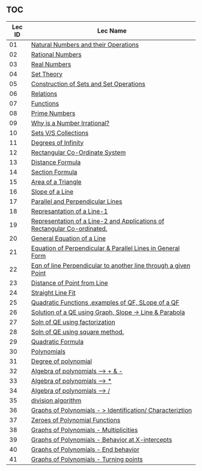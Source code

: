 TOC
---
|Lec ID| Lec Name|
| ---| --- |
|01|[Natural Numbers and their Operations](notes.md#lec-01---natural-numbers-and-their-operations)|
|02|[Rational Numbers](notes.md#lec-02---rational-numbers)|
|03|[Real Numbers](notes.md#lec-03---real-numbers)|
|04|[Set Theory](notes.md#lec-04---set-theory)|
|05|[Construction of Sets and Set Operations](notes.md#lec-05---construction-of-sets-and-set-operations)|
|06|[Relations](notes.md#lec-06---relations)|
|07|[Functions](notes.md#lec-07---functions)|
|08|[Prime Numbers](notes.md#lec-08---prime-numbers)|
|09|[Why is a Number Irrational?](notes.md#lec-09---why-is-a-number-irrational?)|
|10|[Sets V/S Collections](notes.md#lec-10---sets-v/s-collections)|
|11|[Degrees of Infinity](notes.md#lec-11---degrees-of-infinity)|
|12|[Rectangular Co-Ordinate System](notes.md#lec-12---rectangular-co-ordinate-system)|
|13|[Distance Formula](notes.md#lec-13---distance-formula)|
|14|[Section Formula](notes.md#lec-14---section-formula)|
|15|[Area of a Triangle](notes.md#lec-15---area-of-a-triangle)|
|16|[Slope of a Line](notes.md#lec-16---slope-of-a-line)|
|17|[Parallel and Perpendicular Lines](notes.md#lec-17---parallel-and-perpendicular-lines)|
|18|[Represantation of a Line-1](notes.md#lec-18---represantation-of-a-line-1)|
|19|[Representation of a Line-2 and Applications of Rectangular Co-ordinated.](notes.md#lec-19---representation-of-a-line-2-and-applications-of-rectangular-co-ordinated)|
|20|[General Equation of a Line](notes.md#lec-20---general-equation-of-a-line)|
|21|[Equation of Perpendicular & Parallel Lines in General Form](notes.md#lec-21---equation-of-perpendicular-&-parallel-lines-in-general-form)|
|22|[Eqn of line Perpendicular to another line through a given Point](notes.md#lec-22---eqn-of-line-perpendicular-to-another-line-through-a-given-point)|
|23|[Distance of Point from Line](notes.md#lec-23---distance-of-point-from-line)|
|24|[Straight Line Fit](notes.md#lec-24---straight-line-fit)|
|25|[Quadratic Functions ,examples of QF, SLope of a QF](notes.md#lec-25---quadratic-functions-,examples-of-qf,-slope-of-a-qf)|
|26|[Solution of a QE using Graph, Slope -> Line & Parabola](notes.md#lec-26---solution-of-a-qe-using-graph,-slope-->-line-&-parabola)|
|27|[Soln of QE using factorization](notes.md#lec-27---soln-of-qe-using-factorization)|
|28|[Soln of QE using square method.](notes.md#lec-28---soln-of-qe-using-square-method)|
|29|[Quadratic Formula](notes.md#lec-29---quadratic-formula)|
|30|[Polynomials](notes.md#lec-30---polynomials)|
|31|[Degree of polynomial](notes.md#lec-31---degree-of-polynomial)|
|32|[Algebra of polynomials --> + & -](notes.md#lec-32---algebra-of-polynomials--->-+-&--)|
|33|[Algebra of polynomials --> *](notes.md#lec-33---algebra-of-polynomials--->-*)|
|34|[Algebra of polynomials --> /](notes.md#lec-34---algebra-of-polynomials--->-/)|
|35|[division algorithm](notes.md#lec-35---division-algorithm)|
|36|[Graphs of Polynomials - > Identification/ Characteriztion](notes.md#lec-36---graphs-of-polynomials--->-identification/-characteriztion)|
|37|[Zeroes of Polynomial Functions](notes.md#lec-37---zeroes-of-polynomial-functions)|
|38|[Graphs of Polynomials - Multiplicities](notes.md#lec-38---graphs-of-polynomials---multiplicities)|
|39|[Graphs of Polynomials - Behavior at X-intercepts](notes.md#lec-39---graphs-of-polynomials---behavior-at-x-intercepts)|
|40|[Graphs of Polynomials - End behavior](notes.md#lec-40---graphs-of-polynomials---end-behavior)|
|41|[Graphs of Polynomials - Turning points](notes.md#lec-41---graphs-of-polynomials---turning-points)|
